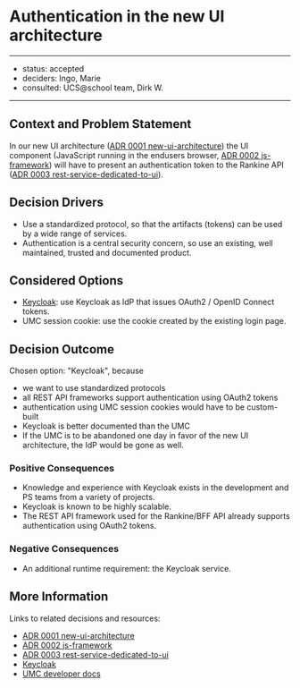 
# Authentication in the new UI architecture

---

- status: accepted
- deciders: Ingo, Marie
- consulted: UCS@school team, Dirk W.

---

## Context and Problem Statement

In our new UI architecture ([ADR 0001 new-ui-architecture](0001-new-ui-architecture.md)) the UI component (JavaScript running in the endusers browser, [ADR 0002 js-framework](0002-js-framework.md)) will have to present an authentication token to the Rankine API ([ADR 0003 rest-service-dedicated-to-ui](0003-rest-service-dedicated-to-ui.md)).

## Decision Drivers

- Use a standardized protocol, so that the artifacts (tokens) can be used by a wide range of services.
- Authentication is a central security concern, so use an existing, well maintained, trusted and documented product.

## Considered Options

- [Keycloak](https://www.keycloak.org/): use Keycloak as IdP that issues OAuth2 / OpenID Connect tokens.
- UMC session cookie: use the cookie created by the existing login page.

## Decision Outcome

Chosen option: "Keycloak", because

- we want to use standardized protocols
- all REST API frameworks support authentication using OAuth2 tokens
- authentication using UMC session cookies would have to be custom-built
- Keycloak is better documented than the UMC
- If the UMC is to be abandoned one day in favor of the new UI architecture, the IdP would be gone as well.

### Positive Consequences

- Knowledge and experience with Keycloak exists in the development and PS teams from a variety of projects.
- Keycloak is known to be highly scalable.
- The REST API framework used for the Rankine/BFF API already supports authentication using OAuth2 tokens.

### Negative Consequences

- An additional runtime requirement: the Keycloak service.

## More Information

Links to related decisions and resources:

- [ADR 0001 new-ui-architecture](0001-new-ui-architecture.md)
- [ADR 0002 js-framework](0002-js-framework.md)
- [ADR 0003 rest-service-dedicated-to-ui](0003-rest-service-dedicated-to-ui.md)
- [Keycloak](https://www.keycloak.org/)
- [UMC developer docs](https://docs.software-univention.de/developer-reference-5.0.html#chap:umc)
